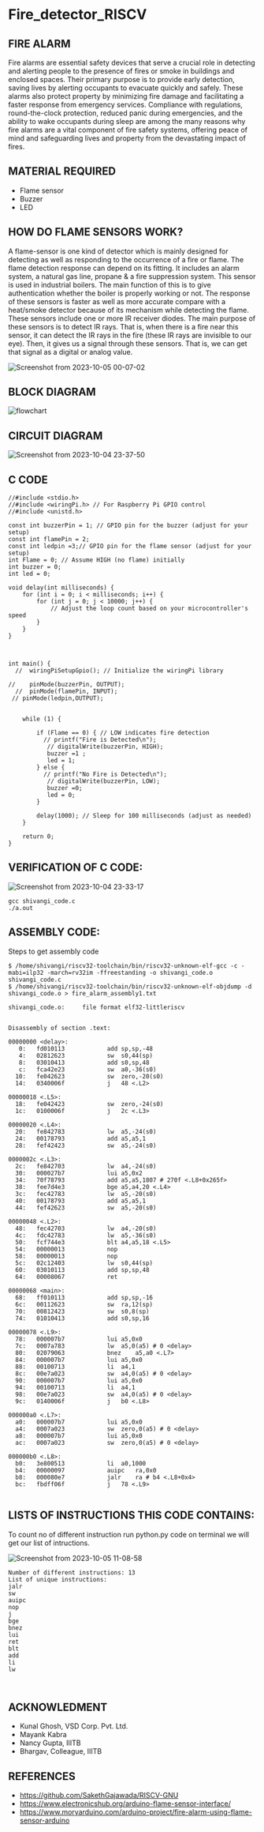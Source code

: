 # Fire_detector_RISCV

## FIRE ALARM
Fire alarms are essential safety devices that serve a crucial role in detecting and alerting people to the presence of fires or smoke in buildings and enclosed spaces. Their primary purpose is to provide early detection, saving lives by alerting occupants to evacuate quickly and safely. These alarms also protect property by minimizing fire damage and facilitating a faster response from emergency services. Compliance with regulations, round-the-clock protection, reduced panic during emergencies, and the ability to wake occupants during sleep are among the many reasons why fire alarms are a vital component of fire safety systems, offering peace of mind and safeguarding lives and property from the devastating impact of fires.

## MATERIAL REQUIRED

- Flame sensor 
- Buzzer
- LED

## HOW DO FLAME SENSORS WORK?
A flame-sensor is one kind of detector which is mainly designed for detecting as well as responding to the occurrence of a fire or flame. The flame detection response can depend on its fitting. It includes an alarm system, a natural gas line, propane & a fire suppression system. This sensor is used in industrial boilers. The main function of this is to give authentication whether the boiler is properly working or not. The response of these sensors is faster as well as more accurate compare with a heat/smoke detector because of its mechanism while detecting the flame.
These sensors include one or more IR receiver diodes. The main purpose of these sensors is to detect IR rays. That is, when there is a fire near this sensor, it can detect the IR rays in the fire (these IR rays are invisible to our eye). Then, it gives us a signal through these sensors. That is, we can get that signal as a digital or analog value.

![Screenshot from 2023-10-05 00-07-02](https://github.com/Shivangi2207/Fire_detector_RISCV/assets/140998647/9ffa7071-1f2f-45cc-b249-f415baba64f3)


## BLOCK DIAGRAM

![flowchart](https://github.com/Shivangi2207/Fire_detector_RISCV/assets/140998647/07df280f-808f-44c6-b70b-7d8d1711f84a)


## CIRCUIT DIAGRAM

![Screenshot from 2023-10-04 23-37-50](https://github.com/Shivangi2207/Fire_detector_RISCV/assets/140998647/aada2bbe-fe30-4125-99a3-76b8dcacef66)

## C CODE
```
//#include <stdio.h>
//#include <wiringPi.h> // For Raspberry Pi GPIO control
//#include <unistd.h>

const int buzzerPin = 1; // GPIO pin for the buzzer (adjust for your setup)
const int flamePin = 2;
const int ledpin =3;// GPIO pin for the flame sensor (adjust for your setup)
int Flame = 0; // Assume HIGH (no flame) initially
int buzzer = 0;
int led = 0;

void delay(int milliseconds) {
    for (int i = 0; i < milliseconds; i++) {
        for (int j = 0; j < 10000; j++) {
            // Adjust the loop count based on your microcontroller's speed
        }
    }
}



int main() {
  //  wiringPiSetupGpio(); // Initialize the wiringPi library

//    pinMode(buzzerPin, OUTPUT);
  //  pinMode(flamePin, INPUT);
 // pinMode(ledpin,OUTPUT); 
  

    while (1) {
        
        if (Flame == 0) { // LOW indicates fire detection
          // printf("Fire is Detected\n");
           // digitalWrite(buzzerPin, HIGH);
           buzzer =1 ;
           led = 1;
        } else {
          // printf("No Fire is Detected\n");
           // digitalWrite(buzzerPin, LOW);
           buzzer =0;
           led = 0;
        }
        
        delay(1000); // Sleep for 100 milliseconds (adjust as needed)
    }

    return 0;
}

```


## VERIFICATION OF C CODE:

![Screenshot from 2023-10-04 23-33-17](https://github.com/Shivangi2207/Fire_detector_RISCV/assets/140998647/654a33e8-0dd4-4823-969e-b670e030b084)
```
gcc shivangi_code.c
./a.out

```


## ASSEMBLY CODE:

Steps to get assembly code

```
$ /home/shivangi/riscv32-toolchain/bin/riscv32-unknown-elf-gcc -c -mabi=ilp32 -march=rv32im -ffreestanding -o shivangi_code.o shivangi_code.c
$ /home/shivangi/riscv32-toolchain/bin/riscv32-unknown-elf-objdump -d shivangi_code.o > fire_alarm_assembly1.txt

```

```
shivangi_code.o:     file format elf32-littleriscv


Disassembly of section .text:

00000000 <delay>:
   0:	fd010113          	add	sp,sp,-48
   4:	02812623          	sw	s0,44(sp)
   8:	03010413          	add	s0,sp,48
   c:	fca42e23          	sw	a0,-36(s0)
  10:	fe042623          	sw	zero,-20(s0)
  14:	0340006f          	j	48 <.L2>

00000018 <.L5>:
  18:	fe042423          	sw	zero,-24(s0)
  1c:	0100006f          	j	2c <.L3>

00000020 <.L4>:
  20:	fe842783          	lw	a5,-24(s0)
  24:	00178793          	add	a5,a5,1
  28:	fef42423          	sw	a5,-24(s0)

0000002c <.L3>:
  2c:	fe842703          	lw	a4,-24(s0)
  30:	000027b7          	lui	a5,0x2
  34:	70f78793          	add	a5,a5,1807 # 270f <.L8+0x265f>
  38:	fee7d4e3          	bge	a5,a4,20 <.L4>
  3c:	fec42783          	lw	a5,-20(s0)
  40:	00178793          	add	a5,a5,1
  44:	fef42623          	sw	a5,-20(s0)

00000048 <.L2>:
  48:	fec42703          	lw	a4,-20(s0)
  4c:	fdc42783          	lw	a5,-36(s0)
  50:	fcf744e3          	blt	a4,a5,18 <.L5>
  54:	00000013          	nop
  58:	00000013          	nop
  5c:	02c12403          	lw	s0,44(sp)
  60:	03010113          	add	sp,sp,48
  64:	00008067          	ret

00000068 <main>:
  68:	ff010113          	add	sp,sp,-16
  6c:	00112623          	sw	ra,12(sp)
  70:	00812423          	sw	s0,8(sp)
  74:	01010413          	add	s0,sp,16

00000078 <.L9>:
  78:	000007b7          	lui	a5,0x0
  7c:	0007a783          	lw	a5,0(a5) # 0 <delay>
  80:	02079063          	bnez	a5,a0 <.L7>
  84:	000007b7          	lui	a5,0x0
  88:	00100713          	li	a4,1
  8c:	00e7a023          	sw	a4,0(a5) # 0 <delay>
  90:	000007b7          	lui	a5,0x0
  94:	00100713          	li	a4,1
  98:	00e7a023          	sw	a4,0(a5) # 0 <delay>
  9c:	0140006f          	j	b0 <.L8>

000000a0 <.L7>:
  a0:	000007b7          	lui	a5,0x0
  a4:	0007a023          	sw	zero,0(a5) # 0 <delay>
  a8:	000007b7          	lui	a5,0x0
  ac:	0007a023          	sw	zero,0(a5) # 0 <delay>

000000b0 <.L8>:
  b0:	3e800513          	li	a0,1000
  b4:	00000097          	auipc	ra,0x0
  b8:	000080e7          	jalr	ra # b4 <.L8+0x4>
  bc:	fbdff06f          	j	78 <.L9>


```


## LISTS OF INSTRUCTIONS THIS CODE CONTAINS:
To count no of different instruction run python.py code on terminal we will get our list of intructions.

![Screenshot from 2023-10-05 11-08-58](https://github.com/Shivangi2207/Fire_detector_RISCV/assets/140998647/24d1a2cb-60f1-44ed-907b-9dadbb044f2c)

```
Number of different instructions: 13
List of unique instructions:
jalr
sw
auipc
nop
j
bge
bnez
lui
ret
blt
add
li
lw



```


## ACKNOWLEDMENT

- Kunal Ghosh, VSD Corp. Pvt. Ltd.
- Mayank Kabra
- Nancy Gupta, IIITB
- Bhargav, Colleague, IIITB


## REFERENCES

- https://github.com/SakethGajawada/RISCV-GNU
- https://www.electronicshub.org/arduino-flame-sensor-interface/
- https://www.moryarduino.com/arduino-project/fire-alarm-using-flame-sensor-arduino
